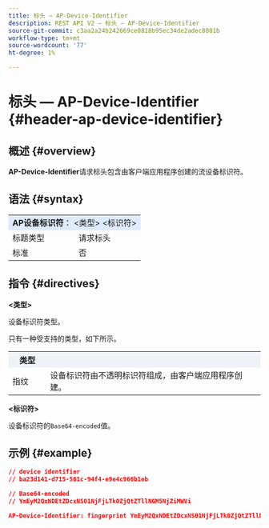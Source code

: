 ```yaml
---
title: 标头 — AP-Device-Identifier
description: REST API V2 — 标头 — AP-Device-Identifier
source-git-commit: c3aa2a24b242669ce0818b95ec34de2adec8001b
workflow-type: tm+mt
source-wordcount: '77'
ht-degree: 1%

---
```



# 标头 — AP-Device-Identifier {#header-ap-device-identifier}

## 概述 {#overview}

<b>AP-Device-Identifier</b>请求标头包含由客户端应用程序创建的流设备标识符。

## 语法 {#syntax}

<table>
   <tr>
      <td style="background-color: #DEEBFF;" colspan="2"><b>AP设备标识符</b>： &lt;类型&gt; &lt;标识符&gt;</td>
   </tr>
   <tr>
      <td>标题类型</td>
      <td>请求标头</td>
   </tr>
   <tr>
      <td>标准</td>
      <td>否</td>
   </tr>
</table>

## 指令 {#directives}

<b>&lt;类型></b>

设备标识符类型。

只有一种受支持的类型，如下所示。

<table>
   <tr>
      <th style="background-color: #EFF2F7; width: 15%;">类型</th>
      <th style="background-color: #EFF2F7;"></th>
   </tr>
   <tr>
      <td>指纹</td>
      <td>设备标识符由不透明标识符组成，由客户端应用程序创建。</td>
   </tr>
</table>


<b>&lt;标识符></b>

设备标识符的`Base64-encoded`值。

## 示例 {#example}

```JSON
// device identifier
// ba23d141-d715-561c-94f4-e9e4c966b1eb

// Base64-encoded
// YmEyM2QxNDEtZDcxNS01NjFjLTk0ZjQtZTllNGM5NjZiMWVi

AP-Device-Identifier: fingerprint YmEyM2QxNDEtZDcxNS01NjFjLTk0ZjQtZTllNGM5NjZiMWVi
```
